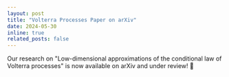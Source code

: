 ```yaml
---
layout: post
title: "Volterra Processes Paper on arXiv"
date: 2024-05-30
inline: true
related_posts: false
---
```


Our research on "Low-dimensional approximations of the conditional law of Volterra processes" is now available on arXiv and under review! 📝
